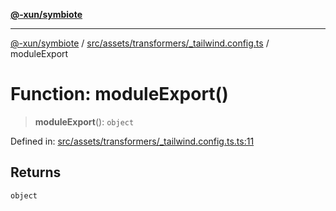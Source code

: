 [**@-xun/symbiote**](../../../../../README.md)

***

[@-xun/symbiote](../../../../../README.md) / [src/assets/transformers/\_tailwind.config.ts](../README.md) / moduleExport

# Function: moduleExport()

> **moduleExport**(): `object`

Defined in: [src/assets/transformers/\_tailwind.config.ts.ts:11](https://github.com/Xunnamius/symbiote/blob/55c2dadee19da73b281c10518788cefdaefad80e/src/assets/transformers/_tailwind.config.ts.ts#L11)

## Returns

`object`
